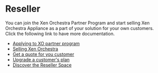# Reseller

You can join the Xen Orchestra Partner Program and start selling Xen Orchestra Appliance as a part of your solution for your own customers.
Click the following link to have more documentation.

* [Applying to XO partner program](resellerapplication.md)
* [Selling Xen Orchestra]()
* [Get a quote for you customer]()
* [Upgrade a customer's plan]()
* [Discover the Reseller Space]()
